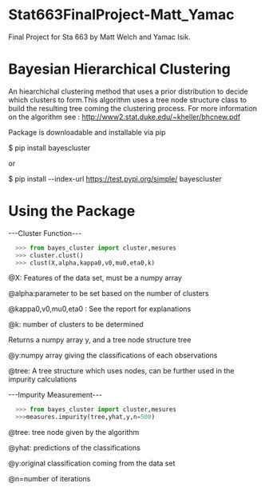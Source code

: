 # Stat663FinalProject-Matt_Yamac
Final Project for Sta 663  by Matt Welch and Yamac Isik.

# Bayesian Hierarchical Clustering

An hiearchichal clustering method that uses a prior distribution to decide which clusters to form.This algorithm uses a tree node structure class to build the resulting tree coming the clustering process. For more information on the algorithm see : http://www2.stat.duke.edu/~kheller/bhcnew.pdf

Package is downloadable and installable via pip

$ pip install bayescluster

or

$ pip install --index-url https://test.pypi.org/simple/ bayescluster

# Using the Package

---Cluster Function---

```python
  >>> from bayes_cluster import cluster,mesures
  >>> cluster.clust()
  >>> clust(X,alpha,kappa0,v0,mu0,eta0,k)
   ```
@X: Features of the data set, must be a numpy array

@alpha:parameter to be set based on the number of clusters

@kappa0,v0,mu0,eta0 : See the report for explanations

@k: number of clusters to be determined

Returns a numpy array y, and a tree node structure tree

@y:numpy array giving the classifications of each observations

@tree: A tree structure which uses nodes, can be further used in the impurity calculations

 ---Impurity Measurement---
 
```python
  >>> from bayes_cluster import cluster,mesures
  >>>measures.impurity(tree,yhat,y,n=500)
  ```

@tree: tree node given by the algorithm

@yhat: predictions of the classifications

@y:original classification coming from the data set

@n=number of iterations







